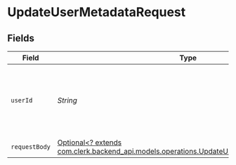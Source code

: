 # UpdateUserMetadataRequest


## Fields

| Field                                                                                                                                                 | Type                                                                                                                                                  | Required                                                                                                                                              | Description                                                                                                                                           |
| ----------------------------------------------------------------------------------------------------------------------------------------------------- | ----------------------------------------------------------------------------------------------------------------------------------------------------- | ----------------------------------------------------------------------------------------------------------------------------------------------------- | ----------------------------------------------------------------------------------------------------------------------------------------------------- |
| `userId`                                                                                                                                              | *String*                                                                                                                                              | :heavy_check_mark:                                                                                                                                    | The ID of the user whose metadata will be updated and merged                                                                                          |
| `requestBody`                                                                                                                                         | [Optional<? extends com.clerk.backend_api.models.operations.UpdateUserMetadataRequestBody>](../../models/operations/UpdateUserMetadataRequestBody.md) | :heavy_minus_sign:                                                                                                                                    | N/A                                                                                                                                                   |